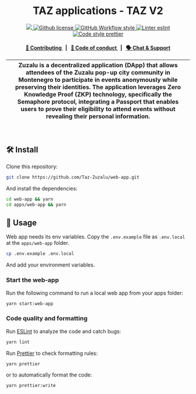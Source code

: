 <p align="center">
    <h1 align="center">
        TAZ applications - TAZ V2
    </h1>
</p>

<p align="center">
    <a href="https://github.com/semaphore-protocol/taz-apps" target="_blank">
        <img src="https://img.shields.io/badge/project-TAZ-blue?style=flat-square">
    </a>
    <a href="https://github.com/semaphore-protocol/taz-apps/blob/main/LICENSE">
        <img alt="Github license" src="https://img.shields.io/github/license/semaphore-protocol/taz-apps.svg?style=flat-square">
    </a>
    <a href="https://github.com/semaphore-protocol/taz-apps/actions?query=workflow%3Astyle">
        <img alt="GitHub Workflow style" src="https://img.shields.io/github/workflow/status/semaphore-protocol/taz-apps/style?label=style&style=flat-square&logo=github">
    </a>
    <a href="https://eslint.org/">
        <img alt="Linter eslint" src="https://img.shields.io/badge/linter-eslint-8080f2?style=flat-square&logo=eslint">
    </a>
    <a href="https://prettier.io/">
        <img alt="Code style prettier" src="https://img.shields.io/badge/code%20style-prettier-f8bc45?style=flat-square&logo=prettier">
    </a>
</p>

<div align="center">
    <h4>
        <a href="/CONTRIBUTING.md">
            👥 Contributing
        </a>
        <span>&nbsp;&nbsp;|&nbsp;&nbsp;</span>
        <a href="/CODE_OF_CONDUCT.md">
            🤝 Code of conduct
        </a>
        <span>&nbsp;&nbsp;|&nbsp;&nbsp;</span>
        <a href="https://discord.gg/6mSdGHnstH">
            🗣️ Chat &amp; Support
        </a>
    </h4>
</div>

| Zuzalu is a decentralized application (DApp) that allows attendees of the Zuzalu pop-up city community in Montenegro to participate in events anonymously while preserving their identities. The application leverages Zero Knowledge Proof (ZKP) technology, specifically the Semaphore protocol, integrating a Passport that enables users to prove their eligibility to attend events without revealing their personal information.
| -------------------------------------------------------------------------------------------------------------------------------------------------------------------------------------------------------------------------------------------------------------------------------------------------------------------------------------------------------------------------- |

<br>

## 🛠 Install

Clone this repository:

```bash
git clone https://github.com/Taz-Zuzalu/web-app.git
```

And install the dependencies:

```bash
cd web-app && yarn
cd apps/web-app && yarn
```

## 📜 Usage

Web app needs its env variables. Copy the `.env.example` file as `.env.local` at the `apps/web-app` folder.

```bash
cp .env.example .env.local
```

And add your environment variables.

### Start the web-app

Run the following command to run a local web app from your apps folder:

```bash
yarn start:web-app
```

### Code quality and formatting

Run [ESLint](https://eslint.org/) to analyze the code and catch bugs:

```bash
yarn lint
```

Run [Prettier](https://prettier.io/) to check formatting rules:

```bash
yarn prettier
```

or to automatically format the code:

```bash
yarn prettier:write
```
